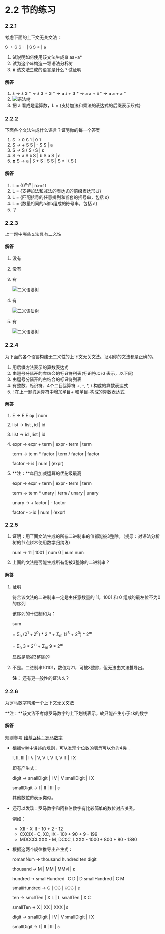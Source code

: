 # 2.2 节的练习

### 2.2.1

考虑下面的上下文无关文法：

S -> S S + | S S * | a

1. 试说明如何使用该文法生成串 aa+a*
2. 试为这个串构造一颗语法分析树
3. ⧗ 该文法生成的语言是什么？试证明 

#### 解答

1. `S` -> `S` S * -> `S` S + S * -> a `S` + S * -> a a + `S` * -> a a + a *	
2. ![语法树](https://raw.github.com/fool2fish/dragon-book-practice-answer/master/ch02/2.2/assets/2.2.1-2.png)
3. 把 a 看成是运算数，L = {支持加法和乘法的表达式的后缀表示形式}

### 2.2.2

下面各个文法生成什么语言？证明你的每一个答案

1. S -> 0 S 1 | 0 1
2. S -> + S S | - S S | a
3. S -> S ( S ) S | ε
4. S -> a S b S | b S a S | ε
5. ⧗ S -> a | S + S | S S | S * | ( S ) 

#### 解答

1. L = {0<sup>n</sup>1<sup>n</sup> | n>=1}
2. L = {支持加法和减法的表达式的前缀表达形式}
3. L = {匹配括号的任意排列和嵌套的括号串，包括 ε}
4. L = {数量相同的a和b组成的符号串，包括 ε}
5. ？

### 2.2.3

上一题中哪些文法具有二义性

#### 解答

1. 没有
2. 没有
3. 有
    
   ![二义语法树](https://raw.github.com/fool2fish/dragon-book-practice-answer/master/ch02/2.2/assets/2.2.3-3.png)
    
4. 有

    ![二义语法树](https://raw.github.com/fool2fish/dragon-book-practice-answer/master/ch02/2.2/assets/2.2.3-4.png)
    
5. 有

    ![二义语法树](https://raw.github.com/fool2fish/dragon-book-practice-answer/master/ch02/2.2/assets/2.2.3-5.png)
### 2.2.4

为下面的各个语言构建无二义性的上下文无关文法。证明你的文法都是正确的。

1. 用后缀方法表示的算数表达式
2. 由逗号分隔开的左结合的标识符列表(标识符以 id 表示，以下同)
3. 由逗号分隔开的右结合的标识符列表
4. 有整数、标识符、4个二目运算符 +, -, *, / 构成的算数表达式
5. ! 在上一题的运算符中增加单目+ 和单目-构成的算数表达式

#### 解答

1.  E -> E E op | num
2.  list -> list , id | id
3.  list -> id , list | id
4.  expr -> expr + term | expr - term | term
    
    term -> term * factor | term / factor | factor
    
    factor -> id | num | (expr)
5.  **注：**单目加减运算的优先级最高

    expr -> expr + term | expr - term | term
    
    term -> term * unary | term / unary | unary
    
    unary -> + factor | - factor
    
    factor - > id | num | (expr)
    
### 2.2.5 

1. 证明：用下面文法生成的所有二进制串的值都能被3整除。（提示：对语法分析树的节点树木使用数学归纳法）

    num -> 11 | 1001 | num 0 | num num

2.  上面的文法是否能生成所有能被3整除的二进制串？

#### 解答

1. 证明

    符合该文法的二进制串一定是由任意数量的 11，1001 和 0 组成的最左位不为0的序列

    该序列的十进制和为：

    sum 

    = Σ<sub>n</sub> (2<sup>1</sup> + 2<sup>0</sup>) * 2 <sup>n</sup> + Σ<sub>m</sub> (2<sup>3</sup> + 2<sup>0</sup>) * 2<sup>m</sup>

    = Σ<sub>n</sub> 3 * 2 <sup>n</sup> + Σ<sub>m</sub> 9 * 2<sup>m</sup>

    显然是能被3整除的

2. 不是。二进制串10101，数值为21，可被3整除，但无法由文法推导出。

    **注：** 还有更一般性的证法么？

### 2.2.6

为罗马数字构建一个上下文无关文法
**注：**该文法不考虑罗马数字的上下划线表示，故只能产生小于4k的数字
#### 解答规则参考 [维基百科：罗马数字](http://zh.wikipedia.org/wiki/%E7%BD%97%E9%A9%AC%E6%95%B0%E5%AD%97)
- 根据wiki中讲述的规则，可以发现个位数的表示可以分为4类：

    I, II, III | I V | V, V I, V II, V III | I X

    即有产生式：

    digit -> smallDigit | I V | V smallDigit | I X

    smallDigit -> I | II | III | ε

    其他数位的表示类似。
- 还可以发现：罗马数字和阿拉伯数字有比较简单的数位对应关系。

    例如：

    - XII - X, II - 10 + 2 - 12
    - CXCIX - C, XC, IX - 100 + 90 + 9 - 199    - MDCCCLXXX - M, DCCC, LXXX - 1000 + 800 + 80 - 1880

- 根据这两个规律推导出产生式：

    romanNum -> thousand hundred ten digit

    thousand -> M | MM | MMM | ε 

    hundred -> smallHundred | C D | D smallHundred | C M

    smallHundred -> C | CC | CCC  | ε

    ten -> smallTen | X L | L smallTen | X C

    smallTen -> X | XX | XXX | ε

    digit -> smallDigit | I V | V smallDigit | I X

    smallDigit -> I | II | III  | ε
    